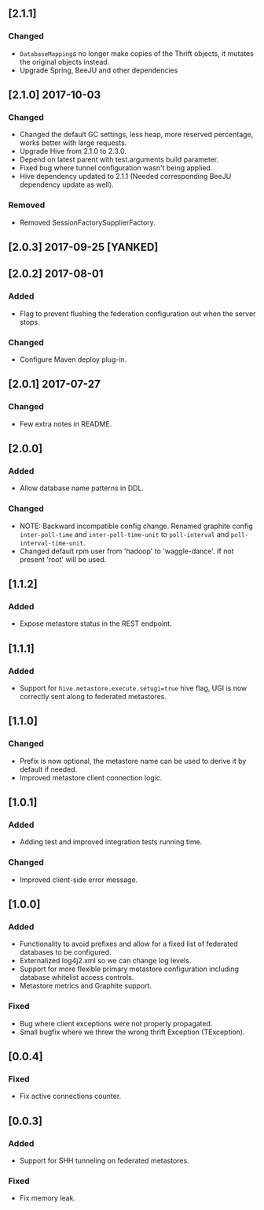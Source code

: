 ## [2.1.1]
### Changed
* `DatabaseMapping`s no longer make copies of the Thrift objects, it mutates the original objects instead.
* Upgrade Spring, BeeJU and other dependencies

## [2.1.0] 2017-10-03
### Changed
* Changed the default GC settings, less heap, more reserved percentage, works better with large requests.
* Upgrade Hive from 2.1.0 to 2.3.0.
* Depend on latest parent with test.arguments build parameter.
* Fixed bug where tunnel configuration wasn't being applied.
* Hive dependency updated to 2.1.1 (Needed corresponding BeeJU dependency update as well).
### Removed
* Removed SessionFactorySupplierFactory.

## [2.0.3] 2017-09-25 [YANKED]

## [2.0.2] 2017-08-01
### Added
* Flag to prevent flushing the federation configuration out when the server stops.
### Changed
* Configure Maven deploy plug-in.

## [2.0.1] 2017-07-27
### Changed
* Few extra notes in README.

## [2.0.0]
### Added
* Allow database name patterns in DDL.
### Changed
* NOTE: Backward incompatible config change. Renamed graphite config `inter-poll-time` and `inter-poll-time-unit` to `poll-interval` and `poll-interval-time-unit`.
* Changed default rpm user from 'hadoop' to 'waggle-dance'. If not present 'root' will be used.

## [1.1.2]
### Added
* Expose metastore status in the REST endpoint.

## [1.1.1]
### Added
* Support for `hive.metastore.execute.setugi=true` hive flag, UGI is now correctly sent along to federated metastores.

## [1.1.0]
### Changed
* Prefix is now optional, the metastore name can be used to derive it by default if needed.
* Improved metastore client connection logic.

## [1.0.1]
### Added
* Adding test and improved integration tests running time.
### Changed
* Improved client-side error message.

## [1.0.0]
### Added
* Functionality to avoid prefixes and allow for a fixed list of federated databases to be configured.
* Externalized log4j2.xml so we can change log levels.
* Support for more flexible primary metastore configuration including database whitelist access controls.
* Metastore metrics and Graphite support.
### Fixed
* Bug where client exceptions were not properly propagated.
* Small bugfix where we threw the wrong thrift Exception (TException).

## [0.0.4]
### Fixed
* Fix active connections counter.

## [0.0.3]
### Added
* Support for SHH tunneling on federated metastores.
### Fixed
* Fix memory leak.
